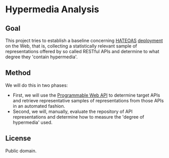 # Hypermedia Analysis

## Goal
This project tries to establish a baseline concerning [HATEOAS](http://www.infoq.com/articles/webber-rest-workflow) [deployment](http://www.infoq.com/articles/mark-baker-hypermedia) on the Web, that is, collecting a statistically relevant sample of representations offered by so called RESTful APIs and determine to what degree they 'contain hypermedia'.

## Method
We will do this in two phases:

* First, we will use the [Programmable Web API](http://api.programmableweb.com/) to determine target APIs and retrieve representative samples of representations from those APIs in an automated fashion.
* Second, we will, manually, evaluate the repository of API representations and determine how to measure the 'degree of hypermedia' used.


## License
Public domain.